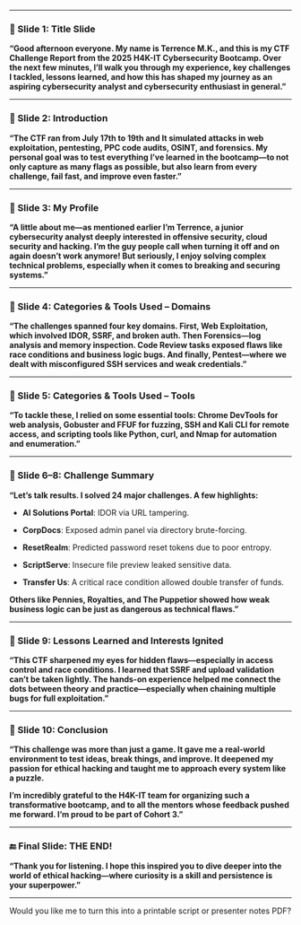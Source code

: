 
---

### 🔹 Slide 1: Title Slide

**“Good afternoon everyone. My name is Terrence M.K., and this is my CTF Challenge Report from the 2025 H4K-IT Cybersecurity Bootcamp. Over the next few minutes, I’ll walk you through my experience, key challenges I tackled, lessons learned, and how this has shaped my journey as an aspiring cybersecurity analyst and cybersecurity enthusiast in general.”**

---

### 🔹 Slide 2: Introduction

**“The CTF ran from July 17th to 19th and It simulated attacks in web exploitation, pentesting, PPC code audits, OSINT, and forensics. My personal goal was to test everything I’ve learned in the bootcamp—to not only capture as many flags as possible, but also learn from every challenge, fail fast, and improve even faster.”**

---

### 🔹 Slide 3: My Profile

**“A little about me—as mentioned earlier I’m Terrence, a junior cybersecurity analyst deeply interested in offensive security, cloud security and hacking. I’m the guy people call when turning it off and on again doesn’t work anymore! But seriously, I enjoy solving complex technical problems, especially when it comes to breaking and securing systems.”**

---

### 🔹 Slide 4: Categories & Tools Used – Domains

**“The challenges spanned four key domains. First, Web Exploitation, which involved IDOR, SSRF, and broken auth. Then Forensics—log analysis and memory inspection. Code Review tasks exposed flaws like race conditions and business logic bugs. And finally, Pentest—where we dealt with misconfigured SSH services and weak credentials.”**

---

### 🔹 Slide 5: Categories & Tools Used – Tools

**“To tackle these, I relied on some essential tools: Chrome DevTools for web analysis, Gobuster and FFUF for fuzzing, SSH and Kali CLI for remote access, and scripting tools like Python, curl, and Nmap for automation and enumeration.”**

---

### 🔹 Slide 6–8: Challenge Summary

**“Let’s talk results. I solved 24 major challenges. A few highlights:**

- **AI Solutions Portal**: IDOR via URL tampering.
    
- **CorpDocs**: Exposed admin panel via directory brute-forcing.
    
- **ResetRealm**: Predicted password reset tokens due to poor entropy.
    
- **ScriptServe**: Insecure file preview leaked sensitive data.
    
- **Transfer Us**: A critical race condition allowed double transfer of funds.
    

**Others like Pennies, Royalties, and The Puppetior showed how weak business logic can be just as dangerous as technical flaws.”**

---

### 🔹 Slide 9: Lessons Learned and Interests Ignited

**“This CTF sharpened my eyes for hidden flaws—especially in access control and race conditions. I learned that SSRF and upload validation can’t be taken lightly. The hands-on experience helped me connect the dots between theory and practice—especially when chaining multiple bugs for full exploitation.”**

---

### 🔹 Slide 10: Conclusion

**“This challenge was more than just a game. It gave me a real-world environment to test ideas, break things, and improve. It deepened my passion for ethical hacking and taught me to approach every system like a puzzle.**

**I’m incredibly grateful to the H4K-IT team for organizing such a transformative bootcamp, and to all the mentors whose feedback pushed me forward. I’m proud to be part of Cohort 3.”**

---

### 🔚 Final Slide: THE END!

**“Thank you for listening. I hope this inspired you to dive deeper into the world of ethical hacking—where curiosity is a skill and persistence is your superpower.”**

---

Would you like me to turn this into a printable script or presenter notes PDF?